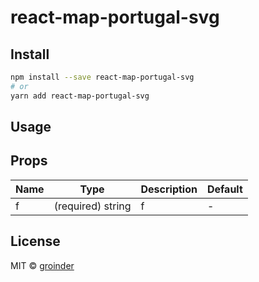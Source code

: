 # react-map-portugal-svg


## Install

```bash
npm install --save react-map-portugal-svg
# or
yarn add react-map-portugal-svg
```

## Usage


## Props

| Name                 | Type              | Description | Default |
| -------------------- | ----------------- | ----------- | ------- |
| f | (required) string | f | - |


## License

MIT © [groinder](https://github.com/groinder)
